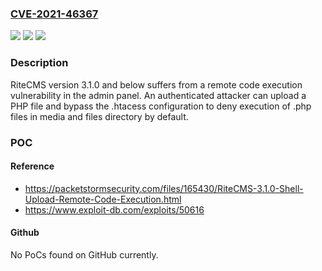 ### [CVE-2021-46367](https://cve.mitre.org/cgi-bin/cvename.cgi?name=CVE-2021-46367)
![](https://img.shields.io/static/v1?label=Product&message=n%2Fa&color=blue)
![](https://img.shields.io/static/v1?label=Version&message=n%2Fa&color=blue)
![](https://img.shields.io/static/v1?label=Vulnerability&message=n%2Fa&color=brighgreen)

### Description

RiteCMS version 3.1.0 and below suffers from a remote code execution vulnerability in the admin panel. An authenticated attacker can upload a PHP file and bypass the .htacess configuration to deny execution of .php files in media and files directory by default.

### POC

#### Reference
- https://packetstormsecurity.com/files/165430/RiteCMS-3.1.0-Shell-Upload-Remote-Code-Execution.html
- https://www.exploit-db.com/exploits/50616

#### Github
No PoCs found on GitHub currently.

